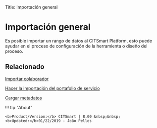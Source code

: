 Title: Importación general
# Importación general

Es posible importar un rango de datos al CITSmart Platform, esto puede ayudar en el proceso de configuración de la herramienta o diseño del proceso.



## Relacionado


[Importar colaborador][1]

[Hacer la importación del portafolio de servicio][2]

[Cargar metadatos][3]

[1]:/es-es/citsmart-platform-9/platform-administration/data-and-import/employee-import.html
[2]:/es-es/citsmart-platform-9/platform-administration/data-and-import/portfolio-import-service-portfolio.html
[3]:/es-es/citsmart-platform-9/platform-administration/data-and-import/metadata-load.html

!!! tip "About"

    <b>Product/Version:</b> CITSmart | 8.00 &nbsp;&nbsp;
    <b>Updated:</b>01/22/2019 - João Pelles  
	
